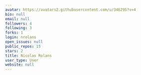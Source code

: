 ```yaml
---
avatar: https://avatars2.githubusercontent.com/u/346295?v=4
bio: null
email: null
followers: 4
following: 3
forks: 1
login: nrolans
open_issues: null
public_repos: 15
stars: 2
title: Nicolas Rolans
user_type: User
website: null
---
```

